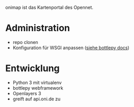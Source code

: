 onimap ist das Kartenportal des Opennet.

# Administration 

* repo clonen
* Konfiguration für WSGI anpassen ([siehe bottlepy docs](http://bottlepy.org/docs/dev/deployment.html))

# Entwicklung

* Python 3 mit virtualenv
* bottlepy webframework
* Openlayers 3
* greift auf api.oni.de zu